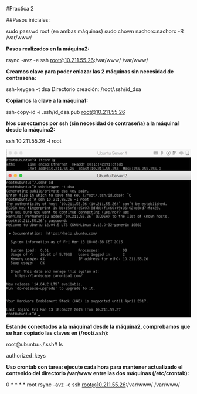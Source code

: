 #Practica 2

##Pasos iniciales:

sudo passwd root (en ambas máquinas)
sudo chown nachorc:nachorc -R /var/www/


**Pasos realizados en la máquina2:**

rsync -avz -e ssh root@10.211.55.26:/var/www/ /var/www/ 

**Creamos clave para poder enlazar las 2 máquinas sin necesidad de contraseña:**

ssh-keygen -t dsa
Directorio creación: /root/.ssh/id_dsa

**Copiamos la clave a la máquina1:**

ssh-copy-id -i .ssh/id_dsa.pub root@10.211.55.26

**Nos conectamos por ssh (sin necesidad de contraseña) a la máquina1 desde la máquina2:**

ssh 10.211.55.26 -l root

![img](https://github.com/nachobit/ETSIIT/blob/master/SWAP/practica2/ssh1.png)

**Estando conectados a la máquina1 desde la máquina2, comprobamos que se han copiado las claves en (/root/.ssh):**

root@ubuntu:~/.ssh# ls

authorized_keys

**Uso crontab con tarea: ejecute cada hora para mantener
actualizado el contenido del directorio /var/www entre las dos máquinas (/etc/crontab):**

0 * * * * root rsync -avz -e ssh root@10.211.55.26:/var/www/ /var/www/